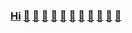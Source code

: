 ### [Hi](https://youtu.be/I6FmwBPDT-w) [👋](https://youtu.be/jBT4_Cx5ihs) [🐑](https://youtu.be/JgFgnXtF9Cc) [🐑](https://youtu.be/6T_Rj47nm0Q) [🐑](https://youtu.be/g4XiKChyK7A) [🐑](https://youtu.be/t3j_lyTrtG0) [🐑](https://youtu.be/xy-NQzeXhYg) [🐑](https://youtu.be/ZVPolwmpOUo) [👊](https://youtu.be/o4UCdLjOx9M) [🐜](https://youtu.be/QQPOdklAU3c) [🐜](https://youtu.be/aK9wgvgmcHQ) [👊](https://youtu.be/m1Eai3sx0VU)
